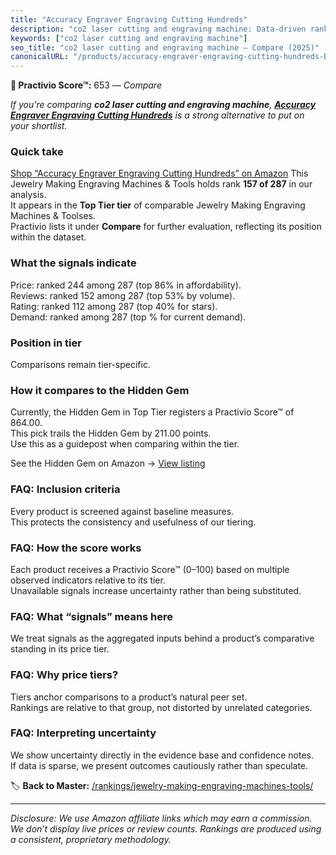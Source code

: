 ```yaml
---
title: "Accuracy Engraver Engraving Cutting Hundreds"
description: "co2 laser cutting and engraving machine: Data-driven ranking using the Practivio Score™. Positioned by quality, value, demand, findability, momentum."
keywords: ["co2 laser cutting and engraving machine"]
seo_title: "co2 laser cutting and engraving machine — Compare (2025)"
canonicalURL: "/products/accuracy-engraver-engraving-cutting-hundreds-B0BPRLGFKW/"
---
```


**🛒 Practivio Score™:** 653 — _Compare_


*If you're comparing **co2 laser cutting and engraving machine**, **[Accuracy Engraver Engraving Cutting Hundreds](https://www.amazon.com/dp/B0BPRLGFKW?tag=practivio-20)** is a strong alternative to put on your shortlist.*
### Quick take
[Shop “Accuracy Engraver Engraving Cutting Hundreds” on Amazon](https://www.amazon.com/dp/B0BPRLGFKW?tag=practivio-20)
This Jewelry Making Engraving Machines & Tools holds rank **157 of 287** in our analysis.  
It appears in the **Top Tier tier** of comparable Jewelry Making Engraving Machines & Toolses.  
Practivio lists it under **Compare** for further evaluation, reflecting its position within the dataset.

### What the signals indicate
Price: ranked 244 among 287 (top 86% in affordability).  
Reviews: ranked 152 among 287 (top 53% by volume).  
Rating: ranked 112 among 287 (top 40% for stars).  
Demand: ranked  among 287 (top % for current demand).

### Position in tier
Comparisons remain tier-specific.

### How it compares to the Hidden Gem
Currently, the Hidden Gem in Top Tier registers a Practivio Score™ of 864.00.  
This pick trails the Hidden Gem by 211.00 points.  
Use this as a guidepost when comparing within the tier.  

See the Hidden Gem on Amazon → [View listing](https://www.amazon.com/dp/B0DDXQYH36?tag=practivio-20)

### FAQ: Inclusion criteria
Every product is screened against baseline measures.  
This protects the consistency and usefulness of our tiering.

### FAQ: How the score works
Each product receives a Practivio Score™ (0–100) based on multiple observed indicators relative to its tier.  
Unavailable signals increase uncertainty rather than being substituted.

### FAQ: What “signals” means here
We treat signals as the aggregated inputs behind a product’s comparative standing in its price tier.

### FAQ: Why price tiers?
Tiers anchor comparisons to a product’s natural peer set.  
Rankings are relative to that group, not distorted by unrelated categories.

### FAQ: Interpreting uncertainty
We show uncertainty directly in the evidence base and confidence notes.  
If data is sparse, we present outcomes cautiously rather than speculate.

<!-- Missing template for Compare/CompareWithinPriceClass -->


🏷️ **Back to Master:** [/rankings/jewelry-making-engraving-machines-tools/](/rankings/jewelry-making-engraving-machines-tools/)

---
_Disclosure: We use Amazon affiliate links which may earn a commission. We don’t display live prices or review counts. Rankings are produced using a consistent, proprietary methodology._
